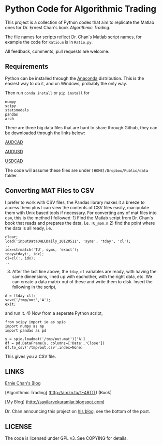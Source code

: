 # Python Code for Algorithmic Trading

This project is a collection of Python codes that aim to replicate the
Matlab ones for Dr. Ernest Chan's book *Algorithmic Trading*.

The file names for scripts reflect Dr. Chan's Matlab script names, for
example the code for `Ratio.m` is in `Ratio.py`.

All feedback, comments, pull requests are welcome. 

## Requirements

Python can be installed through the [Anaconda](http://continuum.io/downloads) distribution. 
This is the easiest way to do it, and on Windows, probably the only way.

Then run `conda install` or `pip install` for

```
numpy
scipy
statsmodels
pandas
arch
```

There are three big data files that are hard to share through Github,
they can be downloaded through the links below:

[AUDCAD](https://dl.dropboxusercontent.com/u/1570604/data/inputData_AUDCAD_20120426.mat)

[AUDUSD](https://dl.dropboxusercontent.com/u/1570604/data/inputData_AUDUSD_20120426.mat)

[USDCAD](https://dl.dropboxusercontent.com/u/1570604/data/inputData_USDCAD_20120426.mat)

The code will assume these files are under `[HOME]/Dropbox/Public/data` folder.

## Converting MAT Files to CSV

I prefer to work with CSV files, the Pandas library makes it a breeze
to access them plus I can view the contents of CSV files easily,
manipulate them with Unix based tools if necessary. For converting any
of mat files into csv, this is the method I followed: 1) Find the
Matlab script from Dr. Chan's book that reads and prepares the data,
i.e. `TU_mom.m` 2) find the point where the data is all ready, i.e.

```
clear;
load('inputDataOHLCDaily_20120511', 'syms', 'tday', 'cl');
..
idx=strmatch('TU', syms, 'exact');
tday=tday(:, idx);
cl=cl(:, idx);
..
```

3) After the last line above, the `tday,cl` variables are ready, with
having the same dimensions, lined up with eachother, with the right
data, etc. We can create a data matrix out of these and write them to
disk. Insert the following in the script,

```
A = [tday cl];
save('/tmp/out','A');
exit;
```

and run it. 4) Now from a seperate Python script,

```
from scipy import io as spio
import numpy as np
import pandas as pd

y = spio.loadmat('/tmp/out.mat')['A']
df = pd.DataFrame(y, columns=['Date','Close'])
df.to_csv('/tmp/out.csv',index=None)
```

This gives you a CSV file.

## LINKS

[Ernie Chan's Blog](http://epchan.blogspot.com)

[Algorithmic Trading] (http://amzn.to/1F4RTtT) (Book)

[My Blog] (http://sayilarvekuramlar.blogspot.com)

Dr. Chan announcing this project on [his blog](http://epchan.blogspot.de/2015/09/interview-with-euan-sinclair.html), see the bottom of the post.

## LICENSE

The code is licensed under GPL v3. See COPYING for details.

